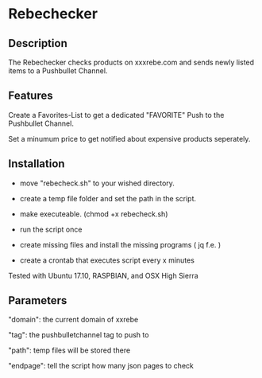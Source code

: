 # Rebechecker

## Description

The Rebechecker checks products on xxxrebe.com and sends newly listed items to a Pushbullet Channel.

## Features

Create a Favorites-List to get a dedicated "FAVORITE" Push to the Pushbullet Channel.

Set a minumum price to get notified about expensive products seperately.

## Installation

- move "rebecheck.sh" to your wished directory.

- create a temp file folder and set the path in the script.

- make executeable. (chmod +x rebecheck.sh)

- run the script once

- create missing files and install the missing programs ( jq f.e. )

- create a crontab that executes script every x minutes

Tested with Ubuntu 17.10, RASPBIAN, and OSX High Sierra

## Parameters

"domain": the current domain of xxrebe

"tag": the pushbulletchannel tag to push to

"path": temp files will be stored there

"endpage": tell the script how many json pages to check 
